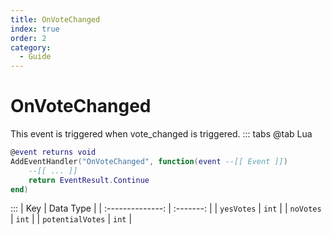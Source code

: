 ```yaml
---
title: OnVoteChanged
index: true
order: 2
category:
  - Guide
---
```


# OnVoteChanged
This event is triggered when vote_changed is triggered.
::: tabs
@tab Lua
```lua
@event returns void
AddEventHandler("OnVoteChanged", function(event --[[ Event ]])
    --[[ ... ]]
    return EventResult.Continue
end)
```

:::
|        Key       | Data Type |
| :--------------: | :-------: |
|    `yesVotes`    |   `int`   |
|     `noVotes`    |   `int`   |
| `potentialVotes` |   `int`   |